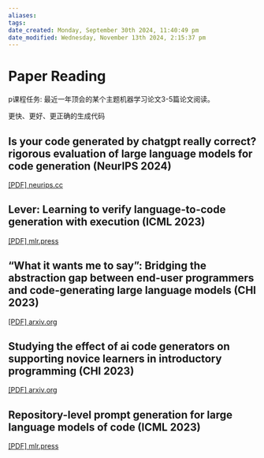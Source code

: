 ```yaml
---
aliases: 
tags: 
date_created: Monday, September 30th 2024, 11:40:49 pm
date_modified: Wednesday, November 13th 2024, 2:15:37 pm
---
```


# Paper Reading

p课程任务: 最近一年顶会的某个主题机器学习论文3-5篇论文阅读。

更快、更好、更正确的生成代码

## Is your code generated by chatgpt really correct? rigorous evaluation of large language models for code generation (NeurIPS 2024)

[[PDF] neurips.cc](https://proceedings.neurips.cc/paper_files/paper/2023/file/43e9d647ccd3e4b7b5baab53f0368686-Paper-Conference.pdf)

## Lever: Learning to verify language-to-code generation with execution (ICML 2023)

[[PDF] mlr.press](https://proceedings.mlr.press/v202/ni23b/ni23b.pdf)

## “What it wants me to say”: Bridging the abstraction gap between end-user programmers and code-generating large language models (CHI 2023)

[[PDF] arxiv.org](https://arxiv.org/pdf/2304.06597)

## Studying the effect of ai code generators on supporting novice learners in introductory programming (CHI 2023)

[[PDF] arxiv.org](https://arxiv.org/pdf/2302.07427)

## Repository-level prompt generation for large language models of code (ICML 2023)

[[PDF] mlr.press](https://proceedings.mlr.press/v202/shrivastava23a/shrivastava23a.pdf)
